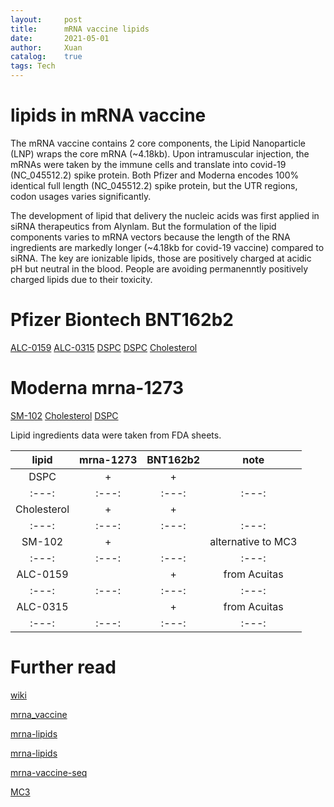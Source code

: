 ```yaml
---
layout:     post
title:      mRNA vaccine lipids
date:       2021-05-01
author:     Xuan
catalog:    true
tags: Tech
---
```


# lipids in mRNA vaccine

The mRNA vaccine contains 2 core components, the Lipid Nanoparticle (LNP) wraps the core mRNA (~4.18kb). Upon  intramuscular injection, the mRNAs were taken by the immune cells and translate into covid-19 (NC_045512.2) spike protein. Both Pfizer and Moderna encodes 100% identical full length (NC_045512.2) spike protein, but the UTR regions, codon usages varies significantly.

The development of lipid that delivery the nucleic acids was first applied in siRNA therapeutics from Alynlam. But the formulation of the lipid components varies to mRNA vectors because the length of the RNA ingredients are markedly longer (~4.18kb for covid-19 vaccine) compared to siRNA. The key are ionizable lipids, those are positively charged at acidic pH but neutral in the blood. People are avoiding permanenntly positively charged lipids due to their toxicity.

# Pfizer Biontech BNT162b2
[ALC-0159](https://en.wikipedia.org/wiki/ALC-0159)
[ALC-0315](https://en.wikipedia.org/wiki/ALC-0315)
[DSPC](https://pubchem.ncbi.nlm.nih.gov/compound/1_2-Distearoyl-sn-glycero-3-phosphocholine)
[DSPC](https://en.wikipedia.org/wiki/Distearoylphosphatidylcholine)
[Cholesterol](https://en.wikipedia.org/wiki/Cholesterol)


# Moderna mrna-1273
[SM-102](https://en.wikipedia.org/wiki/SM-102)
[Cholesterol](https://en.wikipedia.org/wiki/Cholesterol)
[DSPC](https://pubchem.ncbi.nlm.nih.gov/compound/1_2-Distearoyl-sn-glycero-3-phosphocholine)

Lipid ingredients data were taken from FDA sheets.

| lipid | mrna-1273 | BNT162b2  | note |
| :---: | :---: | :---: |:---: |
| DSPC | + | + |
| :---: | :---: | :---: |:---: |
| Cholesterol | + | + |
| :---: | :---: | :---: |:---: |
| SM-102 | + |  |alternative to MC3 |
| :---: | :---: | :---: |:---: |
| ALC-0159 |  | + |from Acuitas |
| :---: | :---: | :---: |:---: |
| ALC-0315 |  | + |from Acuitas |
| :---: | :---: | :---: | :---: |

# Further read

[wiki](https://en.wikipedia.org/wiki/Moderna_COVID-19_vaccine)

[mrna_vaccine](https://www.umassmed.edu/rti/therapeutics/Coronavirus/covid-19-mrna-vaccines/)

[mrna-lipids](https://blogs.sciencemag.org/pipeline/archives/2021/01/11/rna-vaccines-and-their-lipids)

[mrna-lipids](https://cen.acs.org/pharmaceuticals/drug-delivery/Without-lipid-shells-mRNA-vaccines/99/i8)

[mrna-vaccine-seq](https://pubs.acs.org/doi/10.1021/acscentsci.1c00197)

[MC3](https://acuitastx.com/bios/)
